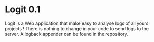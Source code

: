 # Logit 0.1

Logit is a Web application that make easy to analyse logs of all yours projects !
There is nothing to change in your code to send logs to the server.
A logback appender can be found in the repository.



